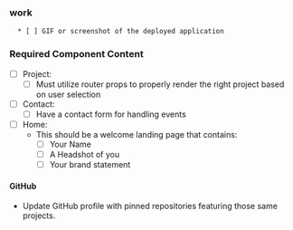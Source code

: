 ### work
      * [ ] GIF or screenshot of the deployed application

### Required Component Content
* [ ] Project:
   * [ ] Must utilize router props to properly render the right project based on user selection
* [ ] Contact:
  * [ ] Have a contact form for handling events
* [ ] Home:
  * This should be a welcome landing page that contains:
     * [ ] Your Name
     * [ ] A Headshot of you
     * [ ] Your brand statement

#### GitHub
* Update GitHub profile with pinned repositories featuring those same projects.
